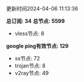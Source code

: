 更新时间2024-04-06 11:13:36

**总订阅: 34**
**总节点: 5599**
- vless节点: 8

**google ping有效节点: 129**
- ss节点: 72
- trojan节点: 8
- v2ray节点: 49
